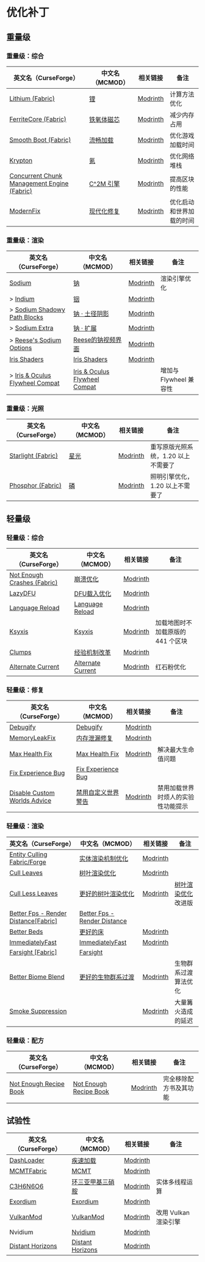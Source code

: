# 优化补丁

## 重量级

### 重量级：综合

| 英文名（CurseForge）                                                                                    | 中文名（MCMOD）                                    | 相关链接                                               | 备注                     |
| ------------------------------------------------------------------------------------------------------- | -------------------------------------------------- | ------------------------------------------------------ | ------------------------ |
| [Lithium (Fabric)](https://www.curseforge.com/minecraft/mc-mods/lithium)                                | [锂](https://www.mcmod.cn/class/2292.html)         | [Modrinth](https://modrinth.com/mod/lithium)           | 计算方法优化             |
| [FerriteCore (Fabric)](https://www.curseforge.com/minecraft/mc-mods/ferritecore-fabric)                 | [铁氧体磁芯](https://www.mcmod.cn/class/3888.html) | [Modrinth](https://modrinth.com/mod/ferrite-core)      | 减少内存占用             |
| [Smooth Boot (Fabric)](https://www.curseforge.com/minecraft/mc-mods/smooth-boot)                        | [流畅加载](https://www.mcmod.cn/class/3422.html)   | [Modrinth](https://modrinth.com/mod/smoothboot-fabric) | 优化游戏加载时间         |
| [Krypton](https://www.curseforge.com/minecraft/mc-mods/krypton)                                         | [氪](https://www.mcmod.cn/class/3399.html)         | [Modrinth](https://modrinth.com/mod/krypton)           | 优化网络堆栈             |
| [Concurrent Chunk Management Engine (Fabric)](https://www.curseforge.com/minecraft/mc-mods/c2me-fabric) | [C^2M 引擎](https://www.mcmod.cn/class/3511.html)  | [Modrinth](https://modrinth.com/mod/c2me-fabric)       | 提高区块的性能           |
| [ModernFix](https://www.curseforge.com/minecraft/mc-mods/modernfix)                                     | [现代化修复](https://www.mcmod.cn/class/8714.html) | [Modrinth](https://modrinth.com/mod/modernfix)         | 优化启动和世界加载的时间 |

### 重量级：渲染

| 英文名（CurseForge）                                                                                    | 中文名（MCMOD）                                                       | 相关链接                                                        | 备注                   |
| ------------------------------------------------------------------------------------------------------- | --------------------------------------------------------------------- | --------------------------------------------------------------- | ---------------------- |
| [Sodium](https://www.curseforge.com/minecraft/mc-mods/sodium)                                           | [钠](https://www.mcmod.cn/class/2785.html)                            | [Modrinth](https://modrinth.com/mod/sodium)                     | 渲染引擎优化           |
| > [Indium](https://www.curseforge.com/minecraft/mc-mods/indium)                                         | [铟](https://www.mcmod.cn/class/3413.html)                            | [Modrinth](https://modrinth.com/mod/indium)                     |                        |
| > [Sodium Shadowy Path Blocks](https://www.curseforge.com/minecraft/mc-mods/sodium-shadowy-path-blocks) | [钠 · 土径阴影](https://www.mcmod.cn/class/5654.html)                 | [Modrinth](https://modrinth.com/mod/sodium-shadowy-path-blocks) |                        |
| > [Sodium Extra](https://www.curseforge.com/minecraft/mc-mods/sodium-extra)                             | [钠 · 扩展](https://www.mcmod.cn/class/3701.html)                     | [Modrinth](https://modrinth.com/mod/sodium-extra)               |                        |
| > [Reese's Sodium Options](https://www.curseforge.com/minecraft/mc-mods/reeses-sodium-options)          | [Reese的钠视频界面](https://www.mcmod.cn/class/4905.html)             | [Modrinth](https://modrinth.com/mod/reeses-sodium-options)      |                        |
| [Iris Shaders](https://www.curseforge.com/minecraft/mc-mods/irisshaders)                                | [Iris Shaders](https://www.mcmod.cn/class/3697.html)                  | [Modrinth](https://modrinth.com/mod/iris)                       |                        |
| > [Iris & Oculus Flywheel Compat](https://www.curseforge.com/minecraft/mc-mods/iris-flywheel-compat)    | [Iris & Oculus Flywheel Compat](https://www.mcmod.cn/class/7283.html) |                                                                 | 增加与 Flywheel 兼容性 |

### 重量级：光照

| 英文名（CurseForge）                                                         | 中文名（MCMOD）                              | 相关链接                                       | 备注                                |
| ---------------------------------------------------------------------------- | -------------------------------------------- | ---------------------------------------------- | ----------------------------------- |
| [Starlight (Fabric)](https://www.curseforge.com/minecraft/mc-mods/starlight) | [星光](https://www.mcmod.cn/class/3303.html) | [Modrinth](https://modrinth.com/mod/starlight) | 重写原版光照系统，1.20 以上不需要了 |
| [Phosphor (Fabric)](https://www.curseforge.com/minecraft/mc-mods/phosphor)   | [磷](https://www.mcmod.cn/class/1766.html)   | [Modrinth](https://modrinth.com/mod/phosphor)  | 照明引擎优化，1.20 以上不需要了     |

## 轻量级

### 轻量级：综合

| 英文名（CurseForge）                                                                           | 中文名（MCMOD）                                           | 相关链接                                               | 备注                              |
| ---------------------------------------------------------------------------------------------- | --------------------------------------------------------- | ------------------------------------------------------ | --------------------------------- |
| [Not Enough Crashes (Fabric)](https://www.curseforge.com/minecraft/mc-mods/not-enough-crashes) | [崩溃优化](https://www.mcmod.cn/class/2441.html)          | [Modrinth](https://modrinth.com/mod/notenoughcrashes)  |                                   |
| [LazyDFU](https://www.curseforge.com/minecraft/mc-mods/lazydfu)                                | [DFU载入优化](https://www.mcmod.cn/class/3407.html)       | [Modrinth](https://modrinth.com/mod/lazydfu)           |                                   |
| [Language Reload](https://www.curseforge.com/minecraft/mc-mods/language-reload)                | [Language Reload](https://www.mcmod.cn/class/6596.html)   | [Modrinth](https://modrinth.com/mod/language-reload)   |                                   |
| [Ksyxis](https://www.curseforge.com/minecraft/mc-mods/ksyxis)                                  | [Ksyxis](https://www.mcmod.cn/class/5104.html)            | [Modrinth](https://modrinth.com/mod/ksyxis)            | 加载地图时不加载原版的 441 个区块 |
| [Clumps](https://www.curseforge.com/minecraft/mc-mods/clumps)                                  | [经验机制改革](https://www.mcmod.cn/class/1499.html)      | [Modrinth](https://modrinth.com/mod/clumps)            |                                   |
| [Alternate Current](https://www.curseforge.com/minecraft/mc-mods/alternate-current)            | [Alternate Current](https://www.mcmod.cn/class/7121.html) | [Modrinth](https://modrinth.com/mod/alternate-current) | 红石粉优化                        |

### 轻量级：修复

| 英文名（CurseForge）                                                                                             | 中文名（MCMOD）                                            | 相关链接                                            | 备注                               |
| ---------------------------------------------------------------------------------------------------------------- | ---------------------------------------------------------- | --------------------------------------------------- | ---------------------------------- |
| [Debugify](https://www.curseforge.com/minecraft/mc-mods/debugify)                                                | [Debugify](https://www.mcmod.cn/class/6178.html)           | [Modrinth](https://modrinth.com/mod/debugify)       |                                    |
| [MemoryLeakFix](https://www.curseforge.com/minecraft/mc-mods/memoryleakfix)                                      | [内存泄漏修复](https://www.mcmod.cn/class/6593.html)       | [Modrinth](https://modrinth.com/mod/memoryleakfix)  |                                    |
| [Max Health Fix](https://www.curseforge.com/minecraft/mc-mods/max-health-fix)                                    | [Max Health Fix](https://www.mcmod.cn/class/8422.html)     | [Modrinth](https://modrinth.com/mod/max-health-fix) | 解决最大生命值问题                 |
| [Fix Experience Bug](https://www.curseforge.com/minecraft/mc-mods/fix-experience-bug)                            | [Fix Experience Bug](https://www.mcmod.cn/class/7616.html) |                                                     |                                    |
| [Disable Custom Worlds Advice](https://www.curseforge.com/minecraft/mc-mods/fabric-disable-custom-worlds-advice) | [禁用自定义世界警告](https://www.mcmod.cn/class/3077.html) | [Modrinth](https://modrinth.com/mod/dcwa)           | 禁用加载世界时烦人的实验性功能提示 |

### 轻量级：渲染

| 英文名（CurseForge）                                                                                                   | 中文名（MCMOD）                                                      | 相关链接                                                | 备注                                                        |
| ---------------------------------------------------------------------------------------------------------------------- | -------------------------------------------------------------------- | ------------------------------------------------------- | ----------------------------------------------------------- |
| [Entity Culling Fabric/Forge](https://www.curseforge.com/minecraft/mc-mods/entityculling)                              | [实体渲染机制优化](https://www.mcmod.cn/class/3629.html)             | [Modrinth](https://modrinth.com/mod/entityculling)      |                                                             |
| [Cull Leaves](https://www.curseforge.com/minecraft/mc-mods/cull-leaves)                                                | [树叶渲染优化](https://www.mcmod.cn/class/4414.html)                 | [Modrinth](https://modrinth.com/mod/cull-leaves)        |                                                             |
| [Cull Less Leaves](https://www.curseforge.com/minecraft/mc-mods/cull-less-leaves)                                      | [更好的树叶渲染优化](https://www.mcmod.cn/class/6460.html)           | [Modrinth](https://modrinth.com/mod/cull-less-leaves)   | [树叶渲染优化](https://www.mcmod.cn/class/4414.html) 改进版 |
| [Better Fps - Render Distance[Fabric]](https://www.curseforge.com/minecraft/mc-mods/better-fps-render-distance-fabric) | [Better Fps - Render Distance](https://www.mcmod.cn/class/5242.html) |                                                         |                                                             |
| [Better Beds](https://www.curseforge.com/minecraft/mc-mods/better-beds)                                                | [更好的床](https://www.mcmod.cn/class/4356.html)                     | [Modrinth](https://modrinth.com/mod/better-beds)        |                                                             |
| [ImmediatelyFast](https://www.curseforge.com/minecraft/mc-mods/immediatelyfast)                                        | [ImmediatelyFast](https://www.mcmod.cn/class/7948.html)              | [Modrinth](https://modrinth.com/mod/immediatelyfast)    |                                                             |
| [Farsight [Fabric]](https://www.curseforge.com/minecraft/mc-mods/farsight-fabric)                                      | [Farsight](https://www.mcmod.cn/class/5224.html)                     |                                                         |                                                             |
| [Better Biome Blend](https://www.curseforge.com/minecraft/mc-mods/better-biome-blend)                                  | [更好的生物群系过渡](https://www.mcmod.cn/class/6107.html)           | [Modrinth](https://modrinth.com/mod/better-biome-blend) | 生物群系过渡算法优化                                        |
| [Smoke Suppression](https://www.curseforge.com/minecraft/mc-mods/smoke-suppression)                                    |                                                                      | [Modrinth](https://modrinth.com/mod/smoke-suppression)  | 大量篝火造成的延迟                                          |

### 轻量级：配方

| 英文名（CurseForge）                                                                       | 中文名（MCMOD）                                                | 相关链接                                  | 备注                   |
| ------------------------------------------------------------------------------------------ | -------------------------------------------------------------- | ----------------------------------------- | ---------------------- |
| [Not Enough Recipe Book](https://www.curseforge.com/minecraft/mc-mods/notenoughrecipebook) | [Not Enough Recipe Book](https://www.mcmod.cn/class/8923.html) | [Modrinth](https://modrinth.com/mod/nerb) | 完全移除配方书及其功能 |

## 试验性

| 英文名（CurseForge）                                                              | 中文名（MCMOD）                                          | 相关链接                                             | 备注                 |
| --------------------------------------------------------------------------------- | -------------------------------------------------------- | ---------------------------------------------------- | -------------------- |
| [DashLoader](https://www.curseforge.com/minecraft/mc-mods/dashloader)             | [疾速加载](https://www.mcmod.cn/class/3841.html)         | [Modrinth](https://modrinth.com/mod/dashloader)      |                      |
| [MCMTFabric](https://www.curseforge.com/minecraft/mc-mods/mcmtfabric)             | [MCMT](https://www.mcmod.cn/class/3153.html)             | [Modrinth](https://modrinth.com/mod/mcmtfabric)      |                      |
| [C3H6N6O6](https://www.curseforge.com/minecraft/mc-mods/c3h6n6o6)                 | [环三亚甲基三硝胺](https://www.mcmod.cn/class/6841.html) | [Modrinth](https://modrinth.com/mod/c3h6n6o6)        | 实体多线程运算       |
| [Exordium](https://www.curseforge.com/minecraft/mc-mods/exordium)                 | [Exordium](https://www.mcmod.cn/class/7540.html)         | [Modrinth](https://modrinth.com/mod/exordium)        |                      |
| [VulkanMod](https://www.curseforge.com/minecraft/mc-mods/vulkanmod)               | [VulkanMod](https://www.mcmod.cn/class/6626.html)        | [Modrinth](https://modrinth.com/mod/vulkanmod)       | 改用 Vulkan 渲染引擎 |
| Nvidium                                                                           | [Nvidium](https://www.mcmod.cn/class/10065.html)         | [Modrinth](https://modrinth.com/mod/nvidium)         |                      |
| [Distant Horizons](https://www.curseforge.com/minecraft/mc-mods/distant-horizons) | [Distant Horizons](https://www.mcmod.cn/class/5009.html) | [Modrinth](https://modrinth.com/mod/distanthorizons) |                      |
